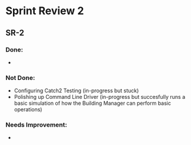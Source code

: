 # Sprint Review 2

## SR-2

### Done: 
- 

### Not Done:
- Configuring Catch2 Testing (in-progress but stuck)
- Polishing up Command Line Driver (in-progress but succesfully runs a basic simulation of how the Building Manager can perform basic operations)

### Needs Improvement:
- 
